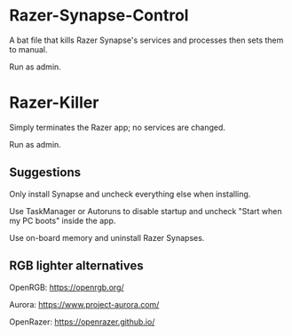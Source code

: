 # Razer-Synapse-Control

A bat file that kills Razer Synapse's services and processes then sets them to manual.

Run as admin.


# Razer-Killer

Simply terminates the Razer app; no services are changed.

Run as admin.

## Suggestions

Only install Synapse and uncheck everything else when installing.

Use TaskManager or Autoruns to disable startup and uncheck "Start when my PC boots" inside the app.

Use on-board memory and uninstall Razer Synapses.


## RGB lighter alternatives

OpenRGB: https://openrgb.org/

Aurora: https://www.project-aurora.com/

OpenRazer: https://openrazer.github.io/
